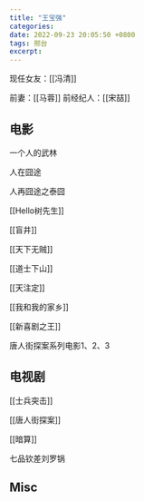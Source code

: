 ```yaml
---
title: "王宝强"
categories: 
date: 2022-09-23 20:05:50 +0800
tags: 邢台
excerpt: 
---
```






现任女友：[[冯清]]


前妻：[[马蓉]]
前经纪人：[[宋喆]]


## 电影

一个人的武林

人在囧途

人再囧途之泰囧

[[Hello树先生]]

[[盲井]]

[[天下无贼]]

[[道士下山]]

[[天注定]]

[[我和我的家乡]]

[[新喜剧之王]]

唐人街探案系列电影1、2、3





## 电视剧

[[士兵突击]]

[[唐人街探案]]

[[暗算]]

七品钦差刘罗锅



## Misc




